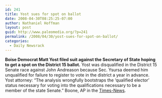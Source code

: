 ```yaml
---
id: 241
title: Yost sues for spot on ballot
date: 2008-04-30T08:25:25-07:00
author: Nathaniel Hoffman
layout: post
guid: http://www.paleomedia.org/?p=241
permalink: /2008/04/30/yost-sues-for-spot-on-ballot/
categories:
  - Daily Newsrack
---
```

**Boise Democrat Matt Yost filed suit against the Secretary of State hoping to get a spot on the District 15 ballot.** Yost was disqualified in the District 15 Senate race against John Andreason because Sec. Ysursa deemed him unqualified for failure to register to vote in the district a year in advance. Yost attorney: &#8220;The analysis wrongfully bootstraps the &#8216;qualified elector&#8217; status necessary for voting into the qualifications necessary to be a member of the state Senate.&#8221; Boone, AP in the [Times-News](http://www.magicvalley.com/articles/2008/04/30/ap-state-id/d90bra400.txt).